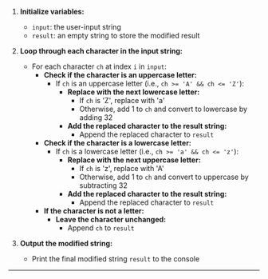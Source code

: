 
1. **Initialize variables:**
    - `input`: the user-input string
    - `result`: an empty string to store the modified result

2. **Loop through each character in the input string:**
    - For each character `ch` at index `i` in `input`:
        - **Check if the character is an uppercase letter:**
            - If `ch` is an uppercase letter (i.e., `ch >= 'A' && ch <= 'Z'`):
                - **Replace with the next lowercase letter:**
                    - If `ch` is 'Z', replace with 'a'
                    - Otherwise, add 1 to `ch` and convert to lowercase by adding 32
                - **Add the replaced character to the result string:**
                    - Append the replaced character to `result`
        - **Check if the character is a lowercase letter:**
            - If `ch` is a lowercase letter (i.e., `ch >= 'a' && ch <= 'z'`):
                - **Replace with the next uppercase letter:**
                    - If `ch` is 'z', replace with 'A'
                    - Otherwise, add 1 to `ch` and convert to uppercase by subtracting 32
                - **Add the replaced character to the result string:**
                    - Append the replaced character to `result`
        - **If the character is not a letter:**
            - **Leave the character unchanged:**
                - Append `ch` to `result`

3. **Output the modified string:**
    - Print the final modified string `result` to the console

---
